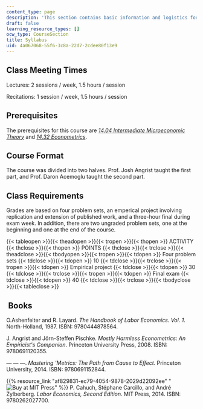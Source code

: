 ```yaml
---
content_type: page
description: 'This section contains basic information and logistics for the course. '
draft: false
learning_resource_types: []
ocw_type: CourseSection
title: Syllabus
uid: 4a067068-55f6-3c8a-22d7-2cdee80f13e9
---
```

## Class Meeting Times

Lectures: 2 sessions / week, 1.5 hours / session

Recitations: 1 session / week, 1.5 hours / session 

## Prerequisites

The prerequisites for this course are [*14.04 Intermediate Microeconomic Theory*](/courses/14-04-intermediate-microeconomic-theory-fall-2020/) and [*14.32 Econometrics*](/courses/14-32-econometrics-spring-2007). 

## Course Format

The course was divided into two halves. Prof. Josh Angrist taught the first part, and Prof. Daron Acemoglu taught the second part. 

## Class Requirements

Grades are based on four problem sets, an emperical project involving replication and extension of published work, and a three-hour final during exam week. In addition, there are two ungraded problem sets, one at the beginning and one at the end of the course. 

{{< tableopen >}}{{< theadopen >}}{{< tropen >}}{{< thopen >}}
ACTIVITY
{{< thclose >}}{{< thopen >}}
POINTS
{{< thclose >}}{{< trclose >}}{{< theadclose >}}{{< tbodyopen >}}{{< tropen >}}{{< tdopen >}}
Four problem sets
{{< tdclose >}}{{< tdopen >}}
10
{{< tdclose >}}{{< trclose >}}{{< tropen >}}{{< tdopen >}}
Empirical project
{{< tdclose >}}{{< tdopen >}}
30
{{< tdclose >}}{{< trclose >}}{{< tropen >}}{{< tdopen >}}
Final exam
{{< tdclose >}}{{< tdopen >}}
40
{{< tdclose >}}{{< trclose >}}{{< tbodyclose >}}{{< tableclose >}}

##  Books

O.Ashenfelter and R. Layard. *The Handbook of Labor Economics. Vol. 1*. North-Holland, 1987. ISBN: 9780444878564.

J. Angrist and Jörn-Steffen Pischke. *Mostly Harmless Econometrics: An Empiricist's Companion*. Princeton University Press, 2008. ISBN: 9780691120355.

— — —. *Mastering 'Metrics: The Path from Cause to Effect*. Princeton University, 2014. ISBN: 9780691152844.

{{% resource_link "af829831-ec79-4054-9878-2029d22092ee" "![Buy at MIT Press](/images/mp_logo.gif)" %}} P. Cahuch, Stéphane Carcillo, and André Zylberberg. *Labor Economics, Second Edition*. MIT Press, 2014. ISBN:  9780262027700.